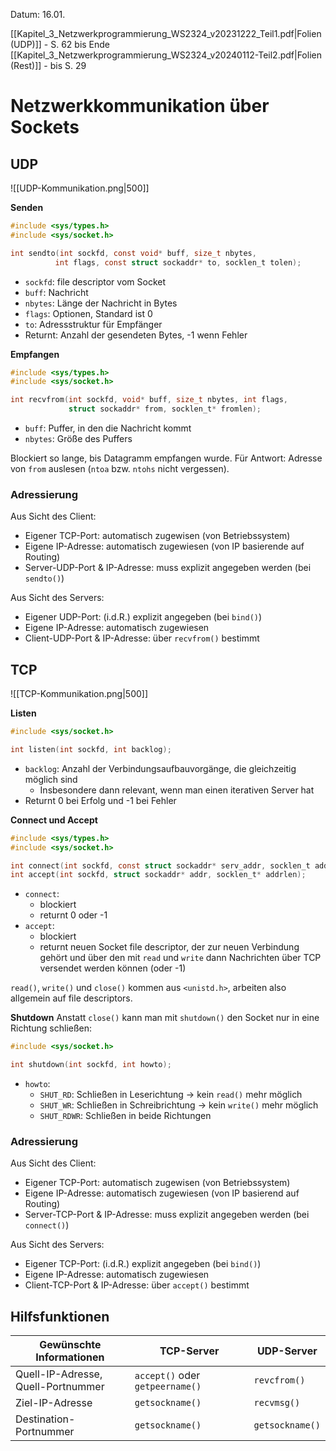 Datum: 16.01.

[[Kapitel_3_Netzwerkprogrammierung_WS2324_v20231222_Teil1.pdf|Folien (UDP)]] - S. 62 bis Ende
[[Kapitel_3_Netzwerkprogrammierung_WS2324_v20240112-Teil2.pdf|Folien (Rest)]] - bis S. 29

# Netzwerkkommunikation über Sockets

## UDP

![[UDP-Kommunikation.png|500]]

**Senden**

```c
#include <sys/types.h>
#include <sys/socket.h>

int sendto(int sockfd, const void* buff, size_t nbytes,
		  int flags, const struct sockaddr* to, socklen_t tolen);
```

- `sockfd`: file descriptor vom Socket
- `buff`: Nachricht
- `nbytes`: Länge der Nachricht in Bytes
- `flags`: Optionen, Standard ist 0
- `to`: Adressstruktur für Empfänger
- Returnt: Anzahl der gesendeten Bytes, -1 wenn Fehler

**Empfangen**

```c
#include <sys/types.h>
#include <sys/socket.h>

int recvfrom(int sockfd, void* buff, size_t nbytes, int flags,
			 struct sockaddr* from, socklen_t* fromlen);
```

- `buff`: Puffer, in den die Nachricht kommt
- `nbytes`: Größe des Puffers

Blockiert so lange, bis Datagramm empfangen wurde.
Für Antwort: Adresse von `from` auslesen (`ntoa` bzw. `ntohs` nicht vergessen).

### Adressierung

Aus Sicht des Client:
- Eigener TCP-Port: automatisch zugewisen (von Betriebssystem)
- Eigene IP-Adresse: automatisch zugewiesen (von IP basierende auf Routing)
- Server-UDP-Port & IP-Adresse: muss explizit angegeben werden (bei `sendto()`)

Aus Sicht des Servers:
- Eigener UDP-Port: (i.d.R.) explizit angegeben (bei `bind()`)
- Eigene IP-Adresse: automatisch zugewiesen
- Client-UDP-Port & IP-Adresse: über `recvfrom()` bestimmt

## TCP

![[TCP-Kommunikation.png|500]]

**Listen**
```c
#include <sys/socket.h>

int listen(int sockfd, int backlog);
```

- `backlog`: Anzahl der Verbindungsaufbauvorgänge, die gleichzeitig möglich sind
	- Insbesondere dann relevant, wenn man einen iterativen Server hat
- Returnt 0 bei Erfolg und -1 bei Fehler

**Connect und Accept**
```c
#include <sys/types.h>
#include <sys/socket.h>

int connect(int sockfd, const struct sockaddr* serv_addr, socklen_t addrlen);
int accept(int sockfd, struct sockaddr* addr, socklen_t* addrlen);
```

- `connect`:
	- blockiert
	- returnt 0 oder -1
- `accept`:
	- blockiert
	- returnt neuen Socket file descriptor, der zur neuen Verbindung gehört und über den mit `read` und `write` dann Nachrichten über TCP versendet werden können (oder -1)

`read()`, `write()` und `close()` kommen aus `<unistd.h>`, arbeiten also allgemein auf file descriptors.

**Shutdown**
Anstatt `close()` kann man mit `shutdown()` den Socket nur in eine Richtung schließen:
```c
#include <sys/socket.h>

int shutdown(int sockfd, int howto);
```
- `howto`:
	- `SHUT_RD`: Schließen in Leserichtung $\to$ kein `read()` mehr möglich
	- `SHUT_WR`: Schließen in Schreibrichtung $\to$ kein `write()` mehr möglich
	- `SHUT_RDWR`: Schließen in beide Richtungen

### Adressierung

Aus Sicht des Client:
- Eigener TCP-Port: automatisch zugewisen (von Betriebssystem)
- Eigene IP-Adresse: automatisch zugewiesen (von IP basierend auf Routing)
- Server-TCP-Port & IP-Adresse: muss explizit angegeben werden (bei `connect()`)

Aus Sicht des Servers:
- Eigener TCP-Port: (i.d.R.) explizit angegeben (bei `bind()`)
- Eigene IP-Adresse: automatisch zugewiesen
- Client-TCP-Port & IP-Adresse: über `accept()` bestimmt

## Hilfsfunktionen

| **Gewünschte Informationen** | **TCP-Server** | **UDP-Server** |
| ---- | ---- | ---- |
| Quell-IP-Adresse,<br>Quell-Portnummer | `accept()` oder `getpeername()` | `revcfrom()` |
| Ziel-IP-Adresse | `getsockname()` | `recvmsg()` |
| Destination-Portnummer | `getsockname()` | `getsockname()` |
